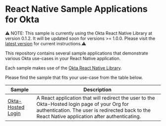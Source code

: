 # React Native Sample Applications for Okta

:warning: NOTE: This sample is currently using the Okta React Native Library at version 0.1.2. It will be updated soon for versions >= 1.0.0. Please visit the [latest version](https://www.npmjs.com/package/@okta/okta-react-native) for current instructions.:warning:

This repository contains several sample applications that demonstrate various Okta use-cases in your React Native application.

Each sample makes use of the [Okta React Native Library][].

Please find the sample that fits your use-case from the table below.

| Sample | Description |
|--------|-------------|
| [Okta-Hosted Login](/okta-hosted-login) | A React application that will redirect the user to the Okta-Hosted login page of your Org for authentication.  The user is redirected back to the React Native application after authenticating. |

[Okta React Native Library]: https://github.com/okta/okta-oidc-js/tree/master/packages/okta-react-native
